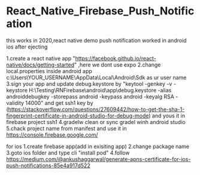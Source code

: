 # React_Native_Firebase_Push_Notification
 this works in 2020,react native demo push notification worked in android ios after ejecting


1.create a react native app "https://facebook.github.io/react-native/docs/getting-started" ,here we dont use expo
2.change local.properties inside android app c:\Users\YOUR_USERNAME\AppData\Local\Android\Sdk as ur user name
3.sign your app and update debug.keystore by "keytool -genkey -v -keystore H:\Testing\RNFirebase\android\app\debug.keystore -alias androiddebugkey -storepass android -keypass android -keyalg RSA -validity 14000"
and get ssh1 key by (https://stackoverflow.com/questions/27609442/how-to-get-the-sha-1-fingerprint-certificate-in-android-studio-for-debug-mode)
and yous it in firebase project ssh1
4.gradelw clean or sync gradel winh android studio
5.chack project name from manifest and use it in https://console.firebase.google.com/



for ios
1.create firebase app(add in exisiting app)
2.change package name
3.goto ios folder and type cli "install pod"
4.follow https://medium.com/@ankushaggarwal/generate-apns-certificate-for-ios-push-notifications-85e4a917d522
